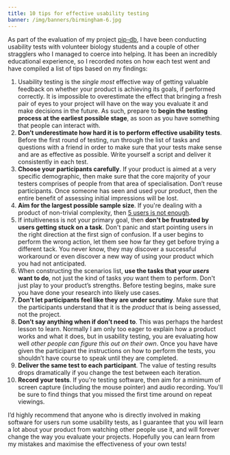 ```yaml
---
title: 10 tips for effective usability testing
banner: /img/banners/birmingham-6.jpg
---
```


As part of the evaluation of my project
[pip-db](http://www.pip-db.org), I have been conducting usability
tests with volunteer biology students and a couple of other stragglers
who I managed to coerce into helping. It has been an incredibly
educational experience, so I recorded notes on how each test went and
have compiled a list of tips based on my findings:

1. Usability testing is the *single most* effective way of getting
   valuable feedback on whether your product is achieving its goals,
   if performed correctly. It is impossible to overestimate the effect
   that bringing a fresh pair of eyes to your project will have on the
   way you evaluate it and make decisions in the future. As such,
   prepare to **begin the testing process at the earliest possible
   stage**, as soon as you have something that people can interact
   with.
1. **Don’t underestimate how hard it is to perform effective usability
   tests**. Before the first round of testing, run through the list of
   tasks and questions with a friend in order to make sure that your
   tests make sense and are as effective as possible. Write yourself a
   script and deliver it consistently in each test.
1. **Choose your participants carefully**. If your product is aimed at
   a very specific demographic, then make sure that the core majority
   of your testers comprises of people from that area of
   specialisation.  Don’t reuse participants. Once someone has seen
   and used your product, then the entire benefit of assessing initial
   impressions will be lost.
1. **Aim for the largest possible sample size**. If you're dealing
   with a product of non-trivial complexity, then
   [5 users is not enough](http://i-thought.org/blog/computer-science-thoughts/thoughts-on-hci/usability-testing-5-users-is-not-enough).
1. If intuitiveness is not your primary goal, then **don't be
   frustrated by users getting stuck on a task**.  Don't panic and
   start pointing users in the right direction at the first sign of
   confusion. If a user begins to perform the wrong action, let them
   see how far they get before trying a different tack. You never
   know, they may discover a successful workaround or even discover a
   new way of using your product which you had not anticipated.
1. When constructing the scenarios list, **use the tasks that your
   *users* want to do**, not just the kind of tasks *you* want them to
   perform. Don't just play to your product’s strengths. Before testing
   begins, make sure you have done your research into likely use cases.
1. **Don't let participants feel like they are under scrutiny**. Make
   sure that the participants understand that it is the *product* that
   is being assessed, not the project.
1. **Don’t say anything when if don’t need to**. This was perhaps the
   hardest lesson to learn. Normally I am only too eager to explain
   how a product works and what it does, but in usability testing, you
   are evaluating how well *other people can figure this out on their
   own*. Once you have have given the participant the instructions on
   how to perform the tests, you shouldn’t have course to speak until
   they are completed.
1. **Deliver the same test to each participant**. The value of testing
   results drops dramatically if you change the test between each
   iteration.
1. **Record your tests**. If you're testing software, then aim for a
   minimum of screen capture (including the mouse pointer) and audio
   recording. You'll be sure to find things that you missed the first
   time around on repeat viewings.

I’d highly recommend that anyone who is directly involved in making
software for users run some usability tests, as I guarantee that you
will learn a lot about your product from watching other people use it,
and will forever change the way you evaluate your projects. Hopefully
you can learn from my mistakes and maximise the effectiveness of your
own tests!
